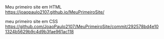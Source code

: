 Meu primeiro site em HTML
https://joaopaulo2107.github.io/MeuPrimeiroSite/

meu primeiro site em CSS
https://github.com/JoaoPaulo2107/MeuPrimeiroSite/commit/292578bd4e101324b5629b9c4d9b3fae961ac118
